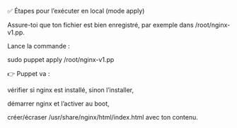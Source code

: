 ✅ Étapes pour l’exécuter en local (mode apply)

Assure-toi que ton fichier est bien enregistré, par exemple dans /root/nginx-v1.pp.

Lance la commande :

sudo puppet apply /root/nginx-v1.pp


👉 Puppet va :

vérifier si nginx est installé, sinon l’installer,

démarrer nginx et l’activer au boot,

créer/écraser /usr/share/nginx/html/index.html avec ton contenu.